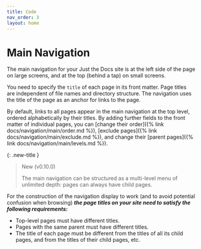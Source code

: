 ```yaml
---
title: Code
nav_order: 3
layout: home
---
```


# Main Navigation

The main navigation for your Just the Docs site is at the left side of the page on large screens, and at the top (behind a tap) on small screens.

You need to specify the `title` of each page in its front matter. Page titles are independent of file names and directory structure. The navigation uses the title of the page as an anchor for links to the page.

By default, links to all pages appear in the main navigation at the top level, ordered alphabetically by their titles. By adding further fields to the front matter of individual pages, you can [change their order]({% link docs/navigation/main/order.md %}), [exclude pages]({% link docs/navigation/main/exclude.md %}), and change their [parent pages]({% link docs/navigation/main/levels.md %}).

{: .new-title }
> New (v0.10.0)
>
> The main navigation can be structured as a multi-level menu of unlimited depth:
> pages can always have child pages.

For the construction of the navigation display to work (and to avoid potential confusion when browsing) ***the page titles on your site need to satisfy the following requirements:***

* Top-level pages must have different titles.
* Pages with the same parent must have different titles.
* The title of each page must be different from the titles of all its child pages, and from the titles of their child pages, etc.


